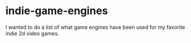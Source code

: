 # indie-game-engines
I wanted to do a list of what game engines have been used for my favorite indie 2d video games.
